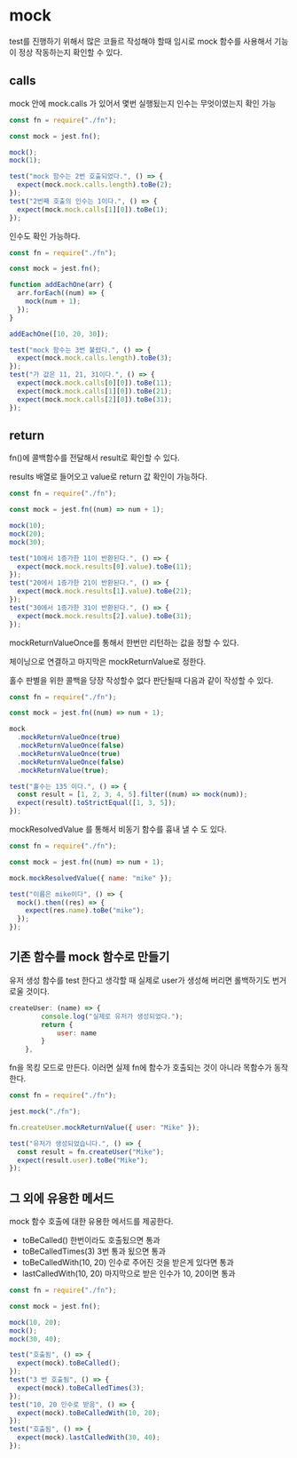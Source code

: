 # mock

test를 진행하기 위해서 많은 코들르 작성해야 할때 임시로 mock 함수를 사용해서 기능이 정상 작동하는지 확인할 수 있다.

## calls

mock 안에 mock.calls 가 있어서 몇번 실행됬는지 인수는 무엇이였는지 확인 가능

```js
const fn = require("./fn");

const mock = jest.fn();

mock();
mock(1);

test("mock 함수는 2번 호출되었다.", () => {
  expect(mock.mock.calls.length).toBe(2);
});
test("2번째 호출의 인수는 1이다.", () => {
  expect(mock.mock.calls[1][0]).toBe(1);
});
```

인수도 확인 가능하다.

```js
const fn = require("./fn");

const mock = jest.fn();

function addEachOne(arr) {
  arr.forEach((num) => {
    mock(num + 1);
  });
}

addEachOne([10, 20, 30]);

test("mock 함수는 3번 불렸다.", () => {
  expect(mock.mock.calls.length).toBe(3);
});
test("가 값은 11, 21, 31이다.", () => {
  expect(mock.mock.calls[0][0]).toBe(11);
  expect(mock.mock.calls[1][0]).toBe(21);
  expect(mock.mock.calls[2][0]).toBe(31);
});
```

## return

fn()에 콜백함수를 전달해서 result로 확인할 수 있다.

results 배열로 들어오고 value로 return 값 확인이 가능하다.

```js
const fn = require("./fn");

const mock = jest.fn((num) => num + 1);

mock(10);
mock(20);
mock(30);

test("10에서 1증가한 11이 반환된다.", () => {
  expect(mock.mock.results[0].value).toBe(11);
});
test("20에서 1증가한 21이 반환된다.", () => {
  expect(mock.mock.results[1].value).toBe(21);
});
test("30에서 1증가한 31이 반환된다.", () => {
  expect(mock.mock.results[2].value).toBe(31);
});
```

mockReturnValueOnce를 통해서 한번만 리턴하는 값을 정할 수 있다.

체이닝으로 연결하고 마지막은 mockReturnValue로 정한다.

홀수 판별을 위한 콜백을 당장 작성할수 없다 판단될때 다음과 같이 작성할 수 있다.

```js
const fn = require("./fn");

const mock = jest.fn((num) => num + 1);

mock
  .mockReturnValueOnce(true)
  .mockReturnValueOnce(false)
  .mockReturnValueOnce(true)
  .mockReturnValueOnce(false)
  .mockReturnValue(true);

test("홀수는 135 이다.", () => {
  const result = [1, 2, 3, 4, 5].filter((num) => mock(num));
  expect(result).toStrictEqual([1, 3, 5]);
});
```

mockResolvedValue 를 통해서 비동기 함수를 흉내 낼 수 도 있다.

```js
const fn = require("./fn");

const mock = jest.fn((num) => num + 1);

mock.mockResolvedValue({ name: "mike" });

test("이름은 mike이다", () => {
  mock().then((res) => {
    expect(res.name).toBe("mike");
  });
});
```

## 기존 함수를 mock 함수로 만들기

유저 생성 함수를 test 한다고 생각할 때 실제로 user가 생성해 버리면 롤백하기도 번거로울 것이다.

```js
createUser: (name) => {
		console.log("실제로 유저가 생성되었다.");
		return {
			user: name
		}
	},
```

fn을 목킹 모드로 만든다. 이러면 실제 fn에 함수가 호출되는 것이 아니라 목함수가 동작한다.

```js
const fn = require("./fn");

jest.mock("./fn");

fn.createUser.mockReturnValue({ user: "Mike" });

test("유저가 생성되었습니다.", () => {
  const result = fn.createUser("Mike");
  expect(result.user).toBe("Mike");
});
```

## 그 외에 유용한 메서드

mock 함수 호출에 대한 유용한 메서드를 제공한다.

- toBeCalled() 한번이라도 호출됬으면 통과
- toBeCalledTimes(3) 3번 통과 됬으면 통과
- toBeCalledWith(10, 20) 인수로 주어진 것을 받은게 있다면 통과
- lastCalledWith(10, 20) 마지막으로 받은 인수가 10, 20이면 통과

```js
const fn = require("./fn");

const mock = jest.fn();

mock(10, 20);
mock();
mock(30, 40);

test("호출됨", () => {
  expect(mock).toBeCalled();
});
test("3 번 호출됨", () => {
  expect(mock).toBeCalledTimes(3);
});
test("10, 20 인수로 받음", () => {
  expect(mock).toBeCalledWith(10, 20);
});
test("호출됨", () => {
  expect(mock).lastCalledWith(30, 40);
});
```
